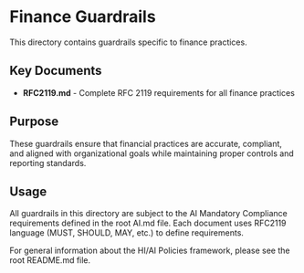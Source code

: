# Finance Guardrails

This directory contains guardrails specific to finance practices.

## Key Documents

- **RFC2119.md** - Complete RFC 2119 requirements for all finance practices

## Purpose

These guardrails ensure that financial practices are accurate, compliant, and aligned with organizational goals while maintaining proper controls and reporting standards.

## Usage

All guardrails in this directory are subject to the AI Mandatory Compliance requirements defined in the root AI.md file. Each document uses RFC2119 language (MUST, SHOULD, MAY, etc.) to define requirements.

For general information about the HI/AI Policies framework, please see the root README.md file.